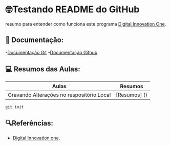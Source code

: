 
# 🤓Testando README do GitHub

resumo para entender como funciona este programa
[Digital Innovation One](https://www.dio.me/).

## 📖 Documentação:

-[Documentação Git](https://git-scm.com/doc)
-[Documentação Github](https://docs.github.com/)

## 💻 Resumos das Aulas:

| Aulas | Resumos |
|-------|---------|
| Gravando Alterações no respositório Local | [Resumos] () |

```
git init
```

## 🔍Referências:
- [Digital Innovation one]().
